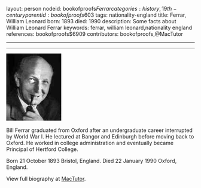 layout: person
nodeid: bookofproofs$Ferrar
categories: history,19th-century
parentid: bookofproofs$603
tags: nationality-england
title: Ferrar, William Leonard
born: 1893
died: 1990
description: Some facts about William Leonard Ferrar
keywords: ferrar, william leonard,nationality england
references: bookofproofs$6909
contributors: bookofproofs,@MacTutor

---


---

![Ferrar.jpg](https://github.com/bookofproofs/bookofproofs.github.io/blob/main/_sources/_assets/images/portraits/Ferrar.jpg?raw=true)

Bill Ferrar graduated from Oxford after an undergraduate career interrupted by World War I. He lectured at Bangor and Edinburgh before moving back to Oxford. He worked in college administration and eventually became Principal of Hertford College.

Born 21 October 1893 Bristol, England. Died 22 January 1990 Oxford, England.


View full biography at [MacTutor](https://mathshistory.st-andrews.ac.uk/Biographies/Ferrar/).